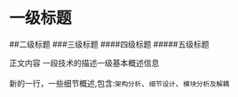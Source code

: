 # 一级标题
##二级标题
###三级标题
####四级标题
#####五级标题

正文内容 一段技术的描述一级基本概述信息 </br></br>
新的一行，一些细节概述,包含:`架构分析`、`细节设计`、`模块分析及解耦`
